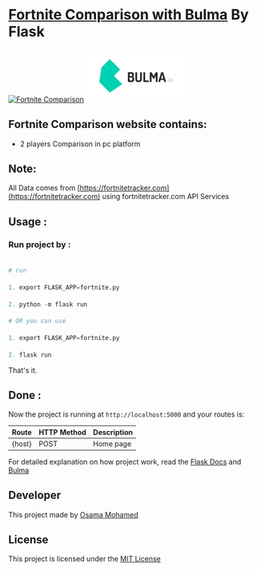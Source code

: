 # [Fortnite Comparison with Bulma](https://www.facebook.com/osama.mohamed.ms) By Flask

[<img src="https://flask.palletsprojects.com/en/3.0.x/_images/flask-horizontal.png" width="200" title="Fortnite Comparison" >](https://github.com/osama-mohamed
)
[<img src="https://raw.githubusercontent.com/jgthms/bulma/master/docs/images/bulma-banner.png" width="200" title="Fortnite Comparison" >](https://github.com/osama-mohamed)


## Fortnite Comparison website contains:
* 2 players Comparison in pc platform

## Note:
All Data comes from [https://fortnitetracker.com](https://fortnitetracker.com) using fortnitetracker.com API Services


## Usage :
### Run project by :

``` python

# run 

1. export FLASK_APP=fortnite.py

2. python -m flask run

# OR you can use

1. export FLASK_APP=fortnite.py

2. flask run

```

That's it.

## Done :

Now the project is running at `http://localhost:5000` and your routes is:


| Route                                                      | HTTP Method 	   | Description                           	      |
|:-----------------------------------------------------------|:----------------|:---------------------------------------------|
| {host}       	                                             | POST      	     | Home page                                    |


For detailed explanation on how project work, read the [Flask Docs](http://flask.pocoo.org/docs/0.12/) and [Bulma](https://bulma.io/documentation/overview/start/)

## Developer
This project made by [Osama Mohamed](https://www.linkedin.com/in/osama-mohamed-ms/)

## License
This project is licensed under the [MIT License](https://opensource.org/licenses/MIT)

